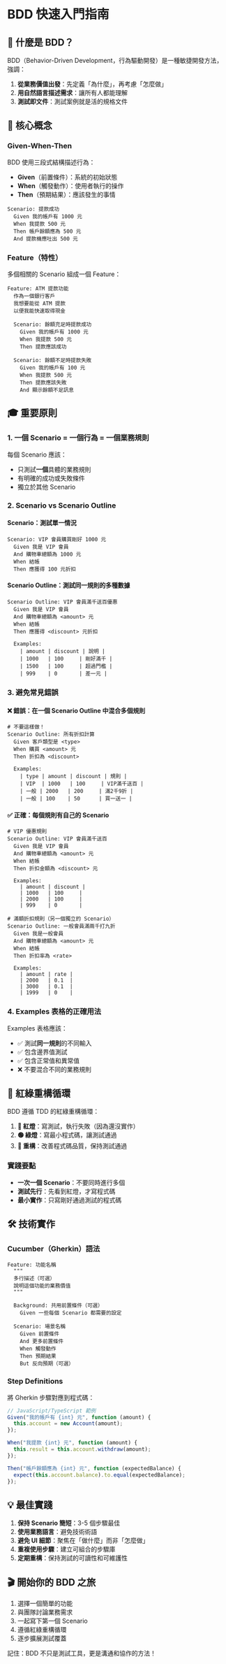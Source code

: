 # BDD 快速入門指南

## 🎯 什麼是 BDD？

BDD（Behavior-Driven Development，行為驅動開發）是一種敏捷開發方法，強調：

1. **從業務價值出發**：先定義「為什麼」，再考慮「怎麼做」
2. **用自然語言描述需求**：讓所有人都能理解
3. **測試即文件**：測試案例就是活的規格文件

## 🔑 核心概念

### Given-When-Then

BDD 使用三段式結構描述行為：

- **Given**（前置條件）：系統的初始狀態
- **When**（觸發動作）：使用者執行的操作
- **Then**（預期結果）：應該發生的事情

```gherkin
Scenario: 提款成功
  Given 我的帳戶有 1000 元
  When 我提款 500 元
  Then 帳戶餘額應為 500 元
  And 提款機應吐出 500 元
```

### Feature（特性）

多個相關的 Scenario 組成一個 Feature：

```gherkin
Feature: ATM 提款功能
  作為一個銀行客戶
  我想要能從 ATM 提款
  以便我能快速取得現金

  Scenario: 餘額充足時提款成功
    Given 我的帳戶有 1000 元
    When 我提款 500 元
    Then 提款應該成功

  Scenario: 餘額不足時提款失敗
    Given 我的帳戶有 100 元
    When 我提款 500 元
    Then 提款應該失敗
    And 顯示餘額不足訊息
```

## 🎓 重要原則

### 1. 一個 Scenario = 一個行為 = 一個業務規則

每個 Scenario 應該：

- 只測試**一個**具體的業務規則
- 有明確的成功或失敗條件
- 獨立於其他 Scenario

### 2. Scenario vs Scenario Outline

#### Scenario：測試單一情況

```gherkin
Scenario: VIP 會員購買剛好 1000 元
  Given 我是 VIP 會員
  And 購物車總額為 1000 元
  When 結帳
  Then 應獲得 100 元折扣
```

#### Scenario Outline：測試同一規則的多種數據

```gherkin
Scenario Outline: VIP 會員滿千送百優惠
  Given 我是 VIP 會員
  And 購物車總額為 <amount> 元
  When 結帳
  Then 應獲得 <discount> 元折扣

  Examples:
    | amount | discount | 說明 |
    | 1000   | 100     | 剛好滿千 |
    | 1500   | 100     | 超過門檻 |
    | 999    | 0       | 差一元 |
```

### 3. 避免常見錯誤

#### ❌ 錯誤：在一個 Scenario Outline 中混合多個規則

```gherkin
# 不要這樣做！
Scenario Outline: 所有折扣計算
  Given 客戶類型是 <type>
  When 購買 <amount> 元
  Then 折扣為 <discount>

  Examples:
    | type | amount | discount | 規則 |
    | VIP  | 1000   | 100     | VIP滿千送百 |
    | 一般 | 2000   | 200     | 滿2千9折 |
    | 一般 | 100    | 50      | 買一送一 |
```

#### ✅ 正確：每個規則有自己的 Scenario

```gherkin
# VIP 優惠規則
Scenario Outline: VIP 會員滿千送百
  Given 我是 VIP 會員
  And 購物車總額為 <amount> 元
  When 結帳
  Then 折扣金額為 <discount> 元

  Examples:
    | amount | discount |
    | 1000   | 100     |
    | 2000   | 100     |
    | 999    | 0       |

# 滿額折扣規則（另一個獨立的 Scenario）
Scenario Outline: 一般會員滿兩千打九折
  Given 我是一般會員
  And 購物車總額為 <amount> 元
  When 結帳
  Then 折扣率為 <rate>

  Examples:
    | amount | rate |
    | 2000   | 0.1  |
    | 3000   | 0.1  |
    | 1999   | 0    |
```

### 4. Examples 表格的正確用法

Examples 表格應該：

- ✅ 測試**同一規則**的不同輸入
- ✅ 包含邊界值測試
- ✅ 包含正常值和異常值
- ❌ 不要混合不同的業務規則

## 🚦 紅綠重構循環

BDD 遵循 TDD 的紅綠重構循環：

1. **🔴 紅燈**：寫測試，執行失敗（因為還沒實作）
2. **🟢 綠燈**：寫最小程式碼，讓測試通過
3. **🔧 重構**：改善程式碼品質，保持測試通過

### 實踐要點

- **一次一個 Scenario**：不要同時進行多個
- **測試先行**：先看到紅燈，才寫程式碼
- **最小實作**：只寫剛好通過測試的程式碼

## 🛠 技術實作

### Cucumber（Gherkin）語法

```gherkin
Feature: 功能名稱
  """
  多行描述（可選）
  說明這個功能的業務價值
  """

  Background: 共用前置條件（可選）
    Given 一些每個 Scenario 都需要的設定

  Scenario: 場景名稱
    Given 前置條件
    And 更多前置條件
    When 觸發動作
    Then 預期結果
    But 反向預期（可選）
```

### Step Definitions

將 Gherkin 步驟對應到程式碼：

```javascript
// JavaScript/TypeScript 範例
Given("我的帳戶有 {int} 元", function (amount) {
  this.account = new Account(amount);
});

When("我提款 {int} 元", function (amount) {
  this.result = this.account.withdraw(amount);
});

Then("帳戶餘額應為 {int} 元", function (expectedBalance) {
  expect(this.account.balance).to.equal(expectedBalance);
});
```

## 💡 最佳實踐

1. **保持 Scenario 簡短**：3-5 個步驟最佳
2. **使用業務語言**：避免技術術語
3. **避免 UI 細節**：聚焦在「做什麼」而非「怎麼做」
4. **重複使用步驟**：建立可組合的步驟庫
5. **定期重構**：保持測試的可讀性和可維護性

## 🎬 開始你的 BDD 之旅

1. 選擇一個簡單的功能
2. 與團隊討論業務需求
3. 一起寫下第一個 Scenario
4. 遵循紅綠重構循環
5. 逐步擴展測試覆蓋

記住：BDD 不只是測試工具，更是溝通和協作的方法！
